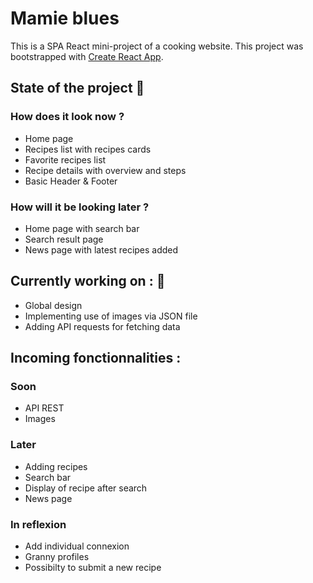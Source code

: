 # Mamie blues

This is a SPA React mini-project of a cooking website.
This project was bootstrapped with [Create React App](https://github.com/facebook/create-react-app).

## State of the project 🥧

### How does it look now ?

- Home page
- Recipes list with recipes cards
- Favorite recipes list
- Recipe details with overview and steps
- Basic Header & Footer

### How will it be looking later ?

- Home page with search bar
- Search result page
- News page with latest recipes added

## Currently working on : 🚧

- Global design
- Implementing use of images via JSON file
- Adding API requests for fetching data

## Incoming fonctionnalities :

### Soon

- API REST
- Images

### Later

- Adding recipes
- Search bar
- Display of recipe after search
- News page

### In reflexion

- Add individual connexion
- Granny profiles
- Possibilty to submit a new recipe
